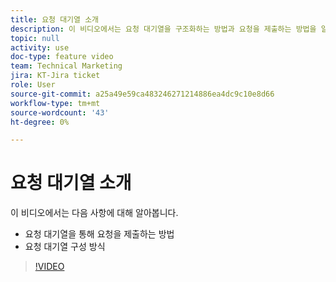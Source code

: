 ```yaml
---
title: 요청 대기열 소개
description: 이 비디오에서는 요청 대기열을 구조화하는 방법과 요청을 제출하는 방법을 알아봅니다.
topic: null
activity: use
doc-type: feature video
team: Technical Marketing
jira: KT-Jira ticket
role: User
source-git-commit: a25a49e59ca483246271214886ea4dc9c10e8d66
workflow-type: tm+mt
source-wordcount: '43'
ht-degree: 0%

---
```


# 요청 대기열 소개

이 비디오에서는 다음 사항에 대해 알아봅니다.

* 요청 대기열을 통해 요청을 제출하는 방법
* 요청 대기열 구성 방식

>[!VIDEO](https://video.tv.adobe.com/v/335220/?quality=12&learn=on)

